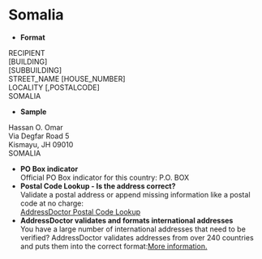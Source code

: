 Somalia
=======

- **Format**

RECIPIENT  
[BUILDING]  
[SUBBUILDING]  
STREET_NAME [HOUSE_NUMBER]  
LOCALITY [,POSTALCODE]  
SOMALIA
- **Sample**

Hassan O. Omar  
Via Degfar Road 5  
Kismayu, JH 09010  
SOMALIA
- **PO Box indicator**  
Official PO Box indicator for this country: P.O. BOX
- **Postal Code Lookup - Is the address correct?**  
Validate a postal address or append missing information like a postal code at no charge:  
[AddressDoctor Postal Code Lookup](http://lookup.addressdoctor.com/lookup/default.aspx?lang=en&country=SOM)
- **AddressDoctor validates and formats international addresses**  
You have a large number of international addresses that need to be verified? AddressDoctor validates addresses from over 240 countries and puts them into the correct format:[More information.](index.php?id=31&L=1)
